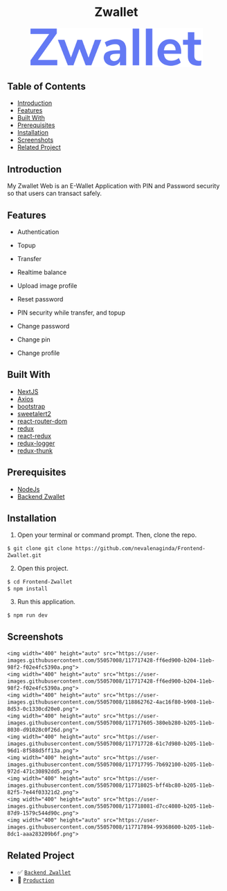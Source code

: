 <h1 align="center">Zwallet</h1>
<p align="center">
  <a href="http://zwallet-webku.naginda.site/" target="_blank"><img src="https://github.com/chaerulmarwan20/zwallet-frontend/raw/master/public/images/Zwallet.png" width="400" alt="Zwallet" border="0" /></a>
</p>

## Table of Contents

- [Introduction](#introduction)
- [Features](#features)
- [Built With](#built-with)
- [Prerequisites](#prerequisites)
- [Installation](#installation)
- [Screenshots](#screenshots)
- [Related Project](#related-project)

## Introduction

My Zwallet Web is an E-Wallet Application with PIN and Password security so that users can transact safely.

## Features

- Authentication

- Topup

- Transfer

- Realtime balance

- Upload image profile

- Reset password

- PIN security while transfer, and topup

- Change password

- Change pin

- Change profile

## Built With

- [NextJS](https://nextjs.org/)
- [Axios](https://www.npmjs.com/package/axios)
- [bootstrap](https://www.npmjs.com/package/bootstrap)
- [sweetalert2](https://www.npmjs.com/package/sweetalert2)
- [react-router-dom](https://www.npmjs.com/package/react-router-dom)
- [redux](https://www.npmjs.com/package/redux)
- [react-redux](https://www.npmjs.com/package/react-redux)
- [redux-logger](https://www.npmjs.com/package/redux-logger)
- [redux-thunk](https://www.npmjs.com/search?q=redux-thunk)

## Prerequisites

- [NodeJs](https://nodejs.org/en/download/)
- [Backend Zwallet](https://github.com/nevalenaginda/Backend-Zwallet/tree/week2)

## Installation

1. Open your terminal or command prompt. Then, clone the repo.

```
$ git clone git clone https://github.com/nevalenaginda/Frontend-Zwallet.git
```

2. Open this project.

```
$ cd Frontend-Zwallet
$ npm install
```

3. Run this application.

```
$ npm run dev
```

## Screenshots

<p align="center">
  <span>
       
    <img width="400" height="auto" src="https://user-images.githubusercontent.com/55057008/117717428-ff6ed900-b204-11eb-98f2-f02e4fc5390a.png">  
    <img width="400" height="auto" src="https://user-images.githubusercontent.com/55057008/117717428-ff6ed900-b204-11eb-98f2-f02e4fc5390a.png">
    <img width="400" height="auto" src="https://user-images.githubusercontent.com/55057008/118862762-4ac16f80-b908-11eb-8d53-0c1330cd20e0.png">
    <img width="400" height="auto" src="https://user-images.githubusercontent.com/55057008/117717605-380eb280-b205-11eb-8030-d91028c0f26d.png">   
    <img width="400" height="auto" src="https://user-images.githubusercontent.com/55057008/117717728-61c7d980-b205-11eb-96d1-8f588d5ff13a.png">   
	<img width="400" height="auto" src="https://user-images.githubusercontent.com/55057008/117717795-7b692100-b205-11eb-972d-471c30892dd5.png">
	<img width="400" height="auto" src="https://user-images.githubusercontent.com/55057008/117718025-bff4bc80-b205-11eb-82f5-7e44f03321d2.png">
	<img width="400" height="auto" src="https://user-images.githubusercontent.com/55057008/117718081-d7cc4080-b205-11eb-87d9-1579c544d90c.png">
	<img width="400" height="auto" src="https://user-images.githubusercontent.com/55057008/117717894-99368600-b205-11eb-8dc1-aaa283209b6f.png">
  </span>
</p>

## Related Project

- :white_check_mark: [`Backend Zwallet`](https://github.com/nevalenaginda/Backend-Zwallet/tree/week2)
- :rocket: [`Production`](http://zwallet-webku.naginda.site/)
